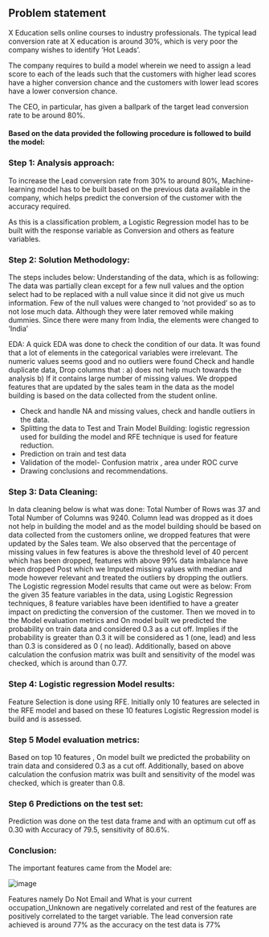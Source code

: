 
## Problem statement
X Education sells online courses to industry professionals. The typical lead conversion
rate at X education is around 30%, which is very poor the company wishes to identify ‘Hot
Leads’.

The company requires to build a model wherein we need to assign a lead score to each of
the leads such that the customers with higher lead scores have a higher conversion chance
and the customers with lower lead scores have a lower conversion chance.

The CEO, in particular, has given a ballpark of the target lead conversion rate to be around
80%.

#### Based on the data provided the following procedure is followed to build the model:
### Step 1: Analysis approach:
To increase the Lead conversion rate from 30% to around 80%, Machine-learning model
has to be built based on the previous data available in the company, which helps predict
the conversion of the customer with the accuracy required.

As this is a classification problem, a Logistic Regression model has to be built with the
response variable as Conversion and others as feature variables.

### Step 2: Solution Methodology:
The steps includes below:
Understanding of the data, which is as following:
The data was partially clean except for a few null values and the option select had to be
replaced with a null value since it did not give us much information. Few of the null values
were changed to ‘not provided’ so as to not lose much data. Although they were later
removed while making dummies. Since there were many from India, the elements were
changed to ‘India’

EDA:
A quick EDA was done to check the condition of our data. It was found that a lot of
elements in the categorical variables were irrelevant. The numeric values seems good and
no outliers were found
Check and handle duplicate data, Drop columns that :
a) does not help much towards the analysis
b) If it contains large number of missing values.
We dropped features that are updated by the sales team in the data as the model building
is based on the data collected from the student online.
- Check and handle NA and missing values, check and handle outliers in the data.
- Splitting the data to Test and Train
Model Building: logistic regression used for building the model and RFE technique is used
for feature reduction.
- Prediction on train and test data
- Validation of the model- Confusion matrix , area under ROC curve
- Drawing conclusions and recommendations.

### Step 3: Data Cleaning:
In data cleaning below is what was done:
Total Number of Rows was 37 and Total Number of Columns was 9240.
Column lead was dropped as it does not help in building the model and as the model building
should be based on data collected from the customers online, we dropped features that were
updated by the Sales team.
We also observed that the percentage of missing values in few features is above the threshold level
of 40 percent which has been dropped, features with above 99% data imbalance have been
dropped
Post which we Imputed missing values with median and mode however relevant and treated the
outliers by dropping the outliers.
The Logistic regression Model results that came out were as below:
From the given 35 feature variables in the data, using Logistic Regression techniques, 8 feature
variables have been identified to have a greater impact on predicting the conversion of the
customer.
Then we moved in to the Model evaluation metrics and On model built we predicted the
probability on train data and considered 0.3 as a cut off. Implies if the probability is greater than
0.3 it will be considered as 1 (one, lead) and less than 0.3 is considered as 0 ( no lead).
Additionally, based on above calculation the confusion matrix was built and sensitivity of the
model was checked, which is around than 0.77.

### Step 4: Logistic regression Model results:
Feature Selection is done using RFE. Initially only 10 features are selected in the RFE
model and based on these 10 features Logistic Regression model is build and is assessed.

### Step 5 Model evaluation metrics:
Based on top 10 features , On model built we predicted the probability on train data and
considered 0.3 as a cut off.
Additionally, based on above calculation the confusion matrix was built and sensitivity of
the model was checked, which is greater than 0.8.

### Step 6 Predictions on the test set:
Prediction was done on the test data frame and with an optimum cut off as 0.30 with
Accuracy of 79.5, sensitivity of 80.6%.

### Conclusion:
The important features came from the Model are:

![image](https://github.com/user-attachments/assets/eb329bc7-1898-43a3-848d-9e421d20e430)

Features namely Do Not Email and What is your current occupation_Unknown are
negatively correlated and rest of the features are positively correlated to the target
variable.
The lead conversion rate achieved is around 77% as the accuracy on the test data is 77%
